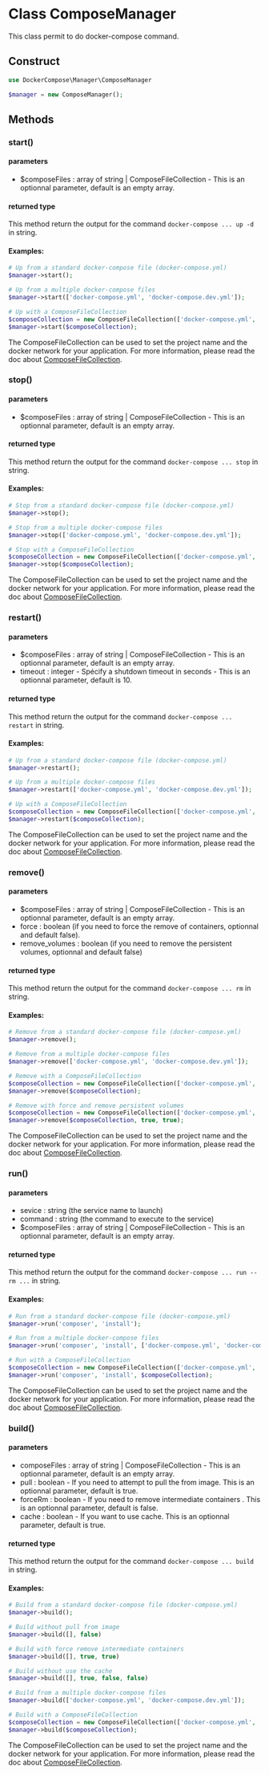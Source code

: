 # Class ComposeManager

This class permit to do docker-compose command.

## Construct

```php
use DockerCompose\Manager\ComposeManager

$manager = new ComposeManager();
```

## Methods

### start()
#### parameters
* $composeFiles : array of string | ComposeFileCollection - This is an optionnal parameter, default is an empty array.

#### returned type
This method return the output for the command `docker-compose ... up -d` in string.

#### Examples:
```php
# Up from a standard docker-compose file (docker-compose.yml)
$manager->start();

# Up from a multiple docker-compose files
$manager->start(['docker-compose.yml', 'docker-compose.dev.yml']);

# Up with a ComposeFileCollection
$composeCollection = new ComposeFileCollection(['docker-compose.yml', 'docker-compose.dev.yml']);
$manager->start($composeCollection);
```

The ComposeFileCollection can be used to set the project name and the docker network for your application. For more information, please read the doc about [ComposeFileCollection](/composefilecollection).

### stop()
#### parameters
* $composeFiles : array of string | ComposeFileCollection - This is an optionnal parameter, default is an empty array.

#### returned type
This method return the output for the command `docker-compose ... stop` in string.

#### Examples:
```php
# Stop from a standard docker-compose file (docker-compose.yml)
$manager->stop();

# Stop from a multiple docker-compose files
$manager->stop(['docker-compose.yml', 'docker-compose.dev.yml']);

# Stop with a ComposeFileCollection
$composeCollection = new ComposeFileCollection(['docker-compose.yml', 'docker-compose.dev.yml']);
$manager->stop($composeCollection);
```

The ComposeFileCollection can be used to set the project name and the docker network for your application. For more information, please read the doc about [ComposeFileCollection](/composefilecollection).

### restart()
#### parameters
* $composeFiles : array of string | ComposeFileCollection - This is an optionnal parameter, default is an empty array.
* timeout : integer - Spécify a shutdown timeout in seconds - This is an optionnal parameter, default is 10.

#### returned type
This method return the output for the command `docker-compose ... restart` in string.

#### Examples:
```php
# Up from a standard docker-compose file (docker-compose.yml)
$manager->restart();

# Up from a multiple docker-compose files
$manager->restart(['docker-compose.yml', 'docker-compose.dev.yml']);

# Up with a ComposeFileCollection
$composeCollection = new ComposeFileCollection(['docker-compose.yml', 'docker-compose.dev.yml']);
$manager->restart($composeCollection);
```

The ComposeFileCollection can be used to set the project name and the docker network for your application. For more information, please read the doc about [ComposeFileCollection](/composefilecollection).

### remove()
#### parameters
* $composeFiles : array of string | ComposeFileCollection - This is an optionnal parameter, default is an empty array.
* force : boolean (if you need to force the remove of containers, optionnal and default false).
* remove_volumes : boolean (if you need to remove the persistent volumes, optionnal and default false)

#### returned type
This method return the output for the command `docker-compose ... rm` in string.

#### Examples:
```php
# Remove from a standard docker-compose file (docker-compose.yml)
$manager->remove();

# Remove from a multiple docker-compose files
$manager->remove(['docker-compose.yml', 'docker-compose.dev.yml']);

# Remove with a ComposeFileCollection
$composeCollection = new ComposeFileCollection(['docker-compose.yml', 'docker-compose.dev.yml']);
$manager->remove($composeCollection);

# Remove with force and remove persistent volumes
$composeCollection = new ComposeFileCollection(['docker-compose.yml', 'docker-compose.dev.yml']);
$manager->remove($composeCollection, true, true);
```

The ComposeFileCollection can be used to set the project name and the docker network for your application. For more information, please read the doc about [ComposeFileCollection](/composefilecollection).

### run()
#### parameters
* sevice : string (the service name to launch)
* command : string (the command to execute to the service)
* $composeFiles : array of string | ComposeFileCollection - This is an optionnal parameter, default is an empty array.

#### returned type
This method return the output for the command `docker-compose ... run --rm ...` in string.

#### Examples:
```php
# Run from a standard docker-compose file (docker-compose.yml)
$manager->run('composer', 'install');

# Run from a multiple docker-compose files
$manager->run('composer', 'install', ['docker-compose.yml', 'docker-compose.dev.yml']);

# Run with a ComposeFileCollection
$composeCollection = new ComposeFileCollection(['docker-compose.yml', 'docker-compose.dev.yml']);
$manager->run('composer', 'install', $composeCollection);
```

The ComposeFileCollection can be used to set the project name and the docker network for your application. For more information, please read the doc about [ComposeFileCollection](/composefilecollection).


### build()
#### parameters
* composeFiles : array of string | ComposeFileCollection - This is an optionnal parameter, default is an empty array.
* pull : boolean - If you need to attempt to pull the from image. This is an optionnal parameter, default is true.
* forceRm : boolean - If you need to remove intermediate containers . This is an optionnal parameter, default is false.
* cache : boolean - If you want to use cache. This is an optionnal parameter, default is true.

#### returned type
This method return the output for the command `docker-compose ... build` in string.

#### Examples:
```php
# Build from a standard docker-compose file (docker-compose.yml)
$manager->build();

# Build without pull from image
$manager->build([], false)

# Build with force remove intermediate containers
$manager->build([], true, true)

# Build without use the cache
$manager->build([], true, false, false)

# Build from a multiple docker-compose files
$manager->build(['docker-compose.yml', 'docker-compose.dev.yml']);

# Build with a ComposeFileCollection
$composeCollection = new ComposeFileCollection(['docker-compose.yml', 'docker-compose.dev.yml']);
$manager->build($composeCollection);
```

The ComposeFileCollection can be used to set the project name and the docker network for your application. For more information, please read the doc about [ComposeFileCollection](/composefilecollection).
